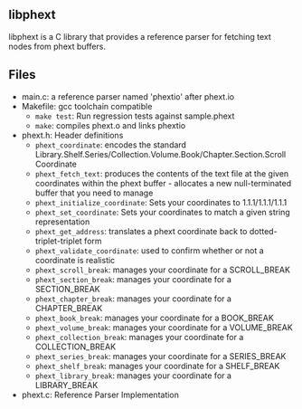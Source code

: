 libphext
--------
libphext is a C library that provides a reference parser for fetching text nodes from phext buffers.

Files
-----
* main.c: a reference parser named 'phextio' after phext.io
* Makefile: gcc toolchain compatible
  * `make test`: Run regression tests against sample.phext
  * `make`: compiles phext.o and links phextio
* phext.h: Header definitions
  * `phext_coordinate`: encodes the standard Library.Shelf.Series/Collection.Volume.Book/Chapter.Section.Scroll Coordinate
  * `phext_fetch_text`: produces the contents of the text file at the given coordinates within the phext buffer - allocates a new null-terminated buffer that you need to manage
  * `phext_initialize_coordinate`: Sets your coordinates to 1.1.1/1.1.1/1.1.1
  * `phext_set_coordinate`: Sets your coordinates to match a given string representation
  * `phext_get_address`: translates a phext coordinate back to dotted-triplet-triplet form
  * `phext_validate_coordinate`: used to confirm whether or not a coordinate is realistic
  * `phext_scroll_break`: manages your coordinate for a SCROLL_BREAK
  * `phext_section_break`: manages your coordinate for a SECTION_BREAK
  * `phext_chapter_break`: manages your coordinate for a CHAPTER_BREAK
  * `phext_book_break`: manages your coordinate for a BOOK_BREAK  
  * `phext_volume_break`: manages your coordinate for a VOLUME_BREAK
  * `phext_collection_break`: manages your coordinate for a COLLECTION_BREAK
  * `phext_series_break`: manages your coordinate for a SERIES_BREAK
  * `phext_shelf_break`: manages your coordinate for a SHELF_BREAK
  * `phext_library_break`: manages your coordinate for a LIBRARY_BREAK
* phext.c: Reference Parser Implementation
